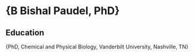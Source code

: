 # {B Bishal Paudel, PhD}
## Education 
{PhD, Chemical and Physical Biology, Vanderbilt University, Nashville, TN}
